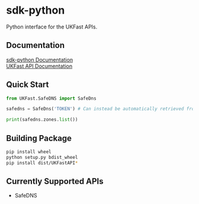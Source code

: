 # sdk-python
Python interface for the UKFast APIs.

## Documentation
[sdk-python Documentation](https://ukfast.github.io/sdk-python/)<br>
[UKFast API Documentation](https://developers.ukfast.io/getting-started)

## Quick Start
```python
from UKFast.SafeDNS import SafeDns

safedns = SafeDns('TOKEN') # Can instead be automatically retrieved from an environment variable named UKF_API_KEY.

print(safedns.zones.list())
```

## Building Package
```bash
pip install wheel
python setup.py bdist_wheel
pip install dist/UKFastAPI*
```

## Currently Supported APIs
* SafeDNS